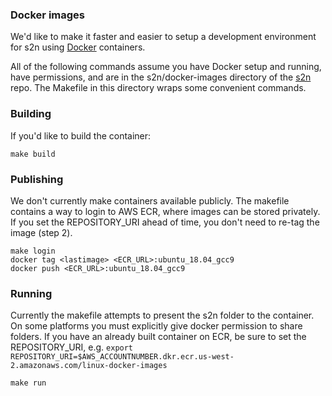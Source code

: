 ### Docker images

We'd like to make it faster and easier to setup a development environment for s2n using [Docker](https://www.docker.com/) containers.

All of the following commands assume you have Docker setup and running, have permissions, and are in the s2n/docker-images directory of the [s2n](https://github.com/awslabs/s2n) repo.
The Makefile in this directory wraps some convenient commands.

### Building

If you'd like to build the container:

```
make build
```

### Publishing

We don't currently make containers available publicly.  The makefile contains a way
 to login to AWS ECR, where images can be stored privately.
If you set the REPOSITORY_URI ahead of time, you don't need to re-tag the image (step 2).

 ```
 make login
 docker tag <lastimage> <ECR_URL>:ubuntu_18.04_gcc9
 docker push <ECR_URL>:ubuntu_18.04_gcc9
 ```



### Running

Currently the makefile attempts to present the s2n folder to the container.  On some platforms
you must explicitly give docker permission to share folders.  If you have an already built container on ECR, be sure to set the REPOSITORY_URI, e.g. `export REPOSITORY_URI=$AWS_ACCOUNTNUMBER.dkr.ecr.us-west-2.amazonaws.com/linux-docker-images`

```
make run
```
